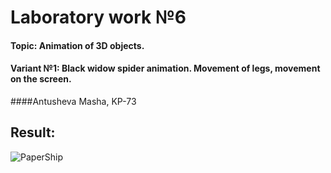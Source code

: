 # Laboratory work №6
#### **Topic:** Animation of 3D objects.
#### Variant №1: Black widow spider animation. Movement of legs, movement on the screen.
####Antusheva Masha, KP-73

## Result:

![PaperShip](https://github.com/immaria/ComputerGraphics/blob/master/lab5/result/shipAnimation.gif)

